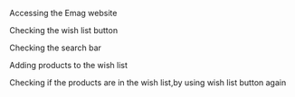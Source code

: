Accessing the Emag website

Checking the wish list button

Checking the search bar

Adding products to the wish list 

Checking if the products are in the wish list,by using wish list button again
